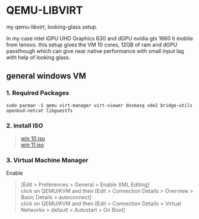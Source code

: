 # QEMU-LIBVIRT
my qemu-libvirt, looking-glass setup.

In my case intel iGPU UHD Graphics 630 and dGPU nvidia gtx 1660 ti moblie from lenovo. 
this setup gives the VM 10 cores, 12GB of ram and dGPU passthough which can give near native performance with small input lag with help of looking glass.

## general windows VM 
### 1. Required Packages
```
sudo pacman -S qemu virt-manager virt-viewer dnsmasq vde2 bridge-utils openbsd-netcat libguestfs
```
### 2. install ISO
> [win 10 iso](https://www.microsoft.com/en-us/software-download/windows10ISO)  
> [win 11 iso](https://www.microsoft.com/software-download/windows11)  
### 3. Virtual Machine Manager 
Enable 
> [Edit > Preferences > General > Enable XML Editing]  
> click on QEMU/KVM and then [Edit > Connection Details > Overview > Basic Details > autoconnect]  
> click on QEMU/KVM and then [Edit > Connection Details > Virtual Networks > default > Autostart > On Boot]  
